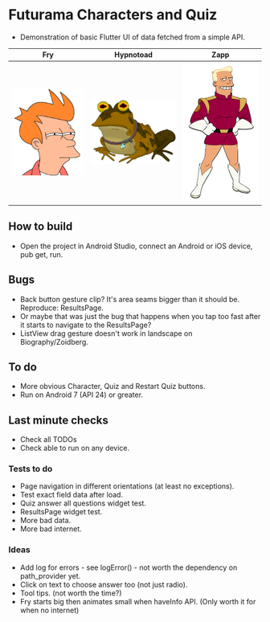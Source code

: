 # Futurama Characters and Quiz

- Demonstration of basic Flutter UI of data fetched from a simple API.

| Fry  | Hypnotoad | Zapp |
| ------------- | ------------- | ------------- |
| <img src="https://github.com/paulsump/futurama_quiz/blob/5cb265aac059b56153f73e9c09201f0418134a24/images/fry.png" width="248"> | <img src="https://github.com/paulsump/futurama_quiz/blob/5cb265aac059b56153f73e9c09201f0418134a24/images/hypnotoad.png" width="248"> | <img src="https://github.com/paulsump/futurama_quiz/blob/5cb265aac059b56153f73e9c09201f0418134a24/images/zapp.png" width="248"> |

## How to build

- Open the project in Android Studio, connect an Android or iOS device, pub get, run.

## Bugs

- Back button gesture clip? It's area seams bigger than it should be. Reproduce: ResultsPage.
- Or maybe that was just the bug that happens when you tap too fast after it starts to navigate to
  the ResultsPage?
- ListView drag gesture doesn't work in landscape on Biography/Zoidberg.

## To do

- More obvious Character, Quiz and Restart Quiz buttons.
- Run on Android 7 (API 24) or greater.

## Last minute checks

- Check all TODOs
- Check able to run on any device.

### Tests to do

- Page navigation in different orientations (at least no exceptions).
- Test exact field data after load.
- Quiz answer all questions widget test.
- ResultsPage widget test.
- More bad data.
- More bad internet.

### Ideas

- Add log for errors - see logError() - not worth the dependency on path_provider yet.
- Click on text to choose answer too (not just radio).
- Tool tips. (not worth the time?)
- Fry starts big then animates small when haveInfo API. (Only worth it for when no internet)
